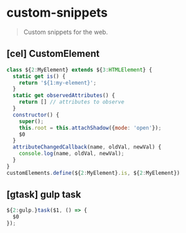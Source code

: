 # custom-snippets
> Custom snippets for the web.

## [cel] CustomElement

```js
class ${2:MyElement} extends ${3:HTMLElement} {
  static get is() {
    return '${1:my-element}';
  }
  static get observedAttributes() {
    return [] // attributes to observe
  }
  constructor() {
    super();
    this.root = this.attachShadow({mode: 'open'});
    $0
  }
  attributeChangedCallback(name, oldVal, newVal) {
    console.log(name, oldVal, newVal);
  }
}
customElements.define(${2:MyElement}.is, ${2:MyElement})
```

## [gtask] gulp task

```js
${2:gulp.}task($1, () => {
  $0
});
```
